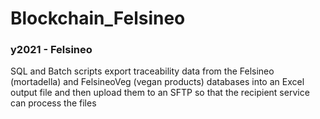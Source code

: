 # Blockchain_Felsineo
### y2021 - Felsineo
SQL and Batch scripts export traceability data from the Felsineo (mortadella) and FelsineoVeg (vegan products) databases into an Excel output file and then upload them to an SFTP so that the recipient service can process the files
